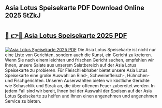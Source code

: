 ## Asia Lotus Speisekarte PDF Download Online 2025 5tZkJ

# <h2><a href="http://gcb06q9.nevu.top/?p=Asia+Lotus+Speisekarte">🔗 👉🔴 Asia Lotus Speisekarte 2025 PDF</a></h2>

[![Asia Lotus Speisekarte 2025 PDF](https://i.imgur.com/dBaPXMq.png)](http://gcb06q9.nevu.top/?p=Asia+Lotus+Speisekarte)
Die Asia Lotus Speisekarte ist nicht nur eine Liste von Gerichten, sondern auch die Kunst, ein Gericht zu kreieren. Wenn Sie nach einem leichten und frischen Gericht suchen, empfehlen wir Ihnen, unsere Salate aus unserem Salatbereich auf der Asia Lotus Speisekarte zu probieren. Für Fleischliebhaber bietet unsere Asia Lotus Speisekarte eine große Auswahl an Rind-, Schweinefleisch-, Hühnchen- und Fischgerichten. Unseren Auserwählten bieten wir köstliche Gerichte wie Schaschlik und Steak an, die über offenem Feuer zubereitet werden. In jedem Fall sind wir bereit, Ihnen bei der Auswahl der Speisen auf der Asia Lotus Speisekarte zu helfen und Ihnen einen angenehmen und angenehmen Service zu bieten.

